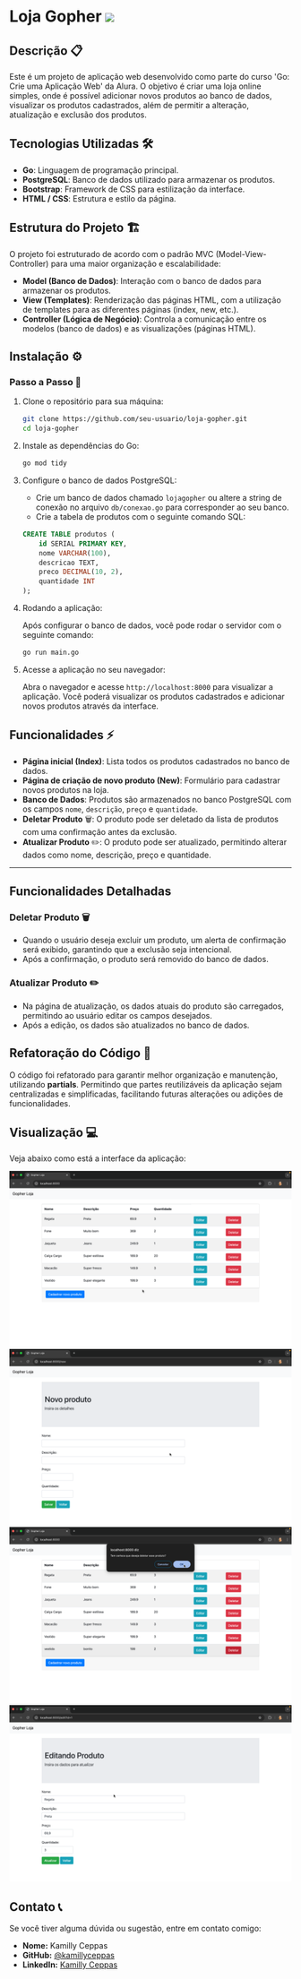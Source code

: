 # Loja Gopher <img src="https://raw.githubusercontent.com/rfyiamcool/golang_logo/master/png/golang_87.png" width="95" />

## Descrição 📋

Este é um projeto de aplicação web desenvolvido como parte do curso 'Go: Crie uma Aplicação Web' da Alura. O objetivo é criar uma loja online simples, onde é possível adicionar novos produtos ao banco de dados, visualizar os produtos cadastrados, além de permitir a alteração, atualização e exclusão dos produtos.

## Tecnologias Utilizadas 🛠️

- **Go**: Linguagem de programação principal.
- **PostgreSQL**: Banco de dados utilizado para armazenar os produtos.
- **Bootstrap**: Framework de CSS para estilização da interface.
- **HTML / CSS**: Estrutura e estilo da página.

## Estrutura do Projeto 🏗️

O projeto foi estruturado de acordo com o padrão MVC (Model-View-Controller) para uma maior organização e escalabilidade:

- **Model (Banco de Dados)**: Interação com o banco de dados para armazenar os produtos.
- **View (Templates)**: Renderização das páginas HTML, com a utilização de templates para as diferentes páginas (index, new, etc.).
- **Controller (Lógica de Negócio)**: Controla a comunicação entre os modelos (banco de dados) e as visualizações (páginas HTML).

## Instalação ⚙️

### Passo a Passo 📍

1. Clone o repositório para sua máquina:

    ```bash
    git clone https://github.com/seu-usuario/loja-gopher.git
    cd loja-gopher
    ```

2. Instale as dependências do Go:

    ```bash
    go mod tidy
    ```

3. Configure o banco de dados PostgreSQL:

    - Crie um banco de dados chamado `lojagopher` ou altere a string de conexão no arquivo `db/conexao.go` para corresponder ao seu banco.
    - Crie a tabela de produtos com o seguinte comando SQL:

    ```sql
    CREATE TABLE produtos (
        id SERIAL PRIMARY KEY,
        nome VARCHAR(100),
        descricao TEXT,
        preco DECIMAL(10, 2),
        quantidade INT
    );
    ```

4. Rodando a aplicação:

    Após configurar o banco de dados, você pode rodar o servidor com o seguinte comando:

    ```bash
    go run main.go
    ```

5. Acesse a aplicação no seu navegador:

    Abra o navegador e acesse `http://localhost:8000` para visualizar a aplicação. Você poderá visualizar os produtos cadastrados e adicionar novos produtos através da interface.

## Funcionalidades ⚡

- **Página inicial (Index)**: Lista todos os produtos cadastrados no banco de dados.
- **Página de criação de novo produto (New)**: Formulário para cadastrar novos produtos na loja.
- **Banco de Dados**: Produtos são armazenados no banco PostgreSQL com os campos `nome`, `descrição`, `preço` e `quantidade`.
- **Deletar Produto** 🗑️: O produto pode ser deletado da lista de produtos com uma confirmação antes da exclusão.
- **Atualizar Produto** ✏️: O produto pode ser atualizado, permitindo alterar dados como nome, descrição, preço e quantidade.

---

## Funcionalidades Detalhadas

### **Deletar Produto** 🗑️

- Quando o usuário deseja excluir um produto, um alerta de confirmação será exibido, garantindo que a exclusão seja intencional.
- Após a confirmação, o produto será removido do banco de dados.

### **Atualizar Produto** ✏️

- Na página de atualização, os dados atuais do produto são carregados, permitindo ao usuário editar os campos desejados.
- Após a edição, os dados são atualizados no banco de dados.

## Refatoração do Código 🔧

O código foi refatorado para garantir melhor organização e manutenção, utilizando **partials**. Permitindo que partes reutilizáveis da aplicação sejam centralizadas e simplificadas, facilitando futuras alterações ou adições de funcionalidades.

## Visualização 💻

Veja abaixo como está a interface da aplicação:

![Print da Aplicação](src/lojagopher.png)  
![Print da Aplicação](src/lojagopher2.png)  
![Print da Aplicação](src/lojagopher3.png)  
![Print da Aplicação](src/lojagopher4.png)  

## Contato 📞

Se você tiver alguma dúvida ou sugestão, entre em contato comigo:

- **Nome:** Kamilly Ceppas 
- **GitHub:** [@kamillyceppas](https://github.com/kamillyceppas)
- **LinkedIn:** [Kamilly Ceppas](https://www.linkedin.com/in/kamillyceppas/)
